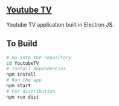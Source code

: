 ## [Youtube TV](https://rishabhkesarwani.github.com/YoutubeTV/)
Youtube TV application built in Electron JS.

## To Build

```bash
# Go into the repository
cd YoutubeTV
# Install dependencies
npm install
# Run the app
npm start
# For distribution
npm run dist
```
